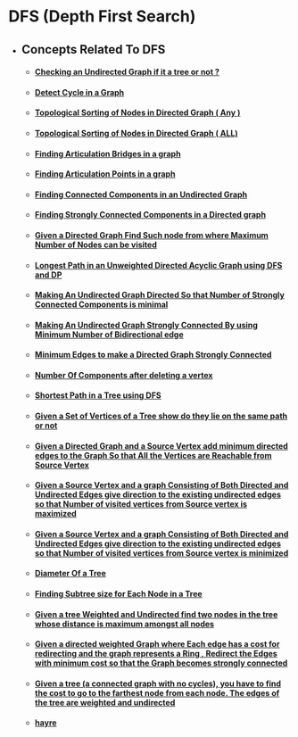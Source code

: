 # DFS (Depth First Search)

  - ## Concepts Related To DFS

    - #### [Checking an Undirected Graph if it a tree or not ?](Applications%20of%20DFS/Concepts%20Related%20to%20DFS/Check%20if%20a%20Undirected%20Graph%20is%20a%20tree%20or%20not/)

    - #### [Detect Cycle in a Graph](Applications%20of%20DFS/Concepts%20Related%20to%20DFS/Detect%20Cycle%20in%20a%20Graph/)

    - #### [Topological Sorting of Nodes in Directed Graph ( Any )](Applications%20of%20DFS/Concepts%20Related%20to%20DFS/Topsort%20Using%20DFS/)
    
    - #### [Topological Sorting of Nodes in Directed Graph ( ALL)](Applications%20of%20DFS/Concepts%20Related%20to%20DFS/Finding%20All%20Possible%20Topsort/)

    - #### [Finding Articulation Bridges in a graph](Applications%20of%20DFS/Concepts%20Related%20to%20DFS/Finding%20Articulation%20Bridges%20in%20a%20Graph/)
    
    - #### [Finding Articulation Points in a graph](Applications%20of%20DFS/Concepts%20Related%20to%20DFS/Finding%20Articulation%20Points%20in%20a%20Graph/)

    - #### [Finding Connected Components in an Undirected Graph](Applications%20of%20DFS/Concepts%20Related%20to%20DFS/Finding%20Connected%20Components%20in%20a%20Undirected%20Graph/)

    - #### [Finding Strongly Connected Components in a Directed graph](Applications%20of%20DFS/Concepts%20Related%20to%20DFS/Finding%20Strongly%20Connected%20Components%20in%20a%20Directed%20Graph/)

    - #### [Given a Directed Graph Find Such node from where Maximum Number of Nodes can be visited](Applications%20of%20DFS/Concepts%20Related%20to%20DFS/Given%20a%20Directed%20Graph%20Find%20Such%20node%20from%20Where%20Maximum%20Number%20of%20Nodes%20Can%20be%20Visited/)

    - #### [Longest Path in an Unweighted Directed Acyclic Graph using DFS and DP](Applications%20of%20DFS/Concepts%20Related%20to%20DFS/Longest%20Path%20in%20an%20Unweighted%20Graph%20Using%20DFS%20and%20DP/)

    - #### [Making An Undirected Graph Directed So that Number of Strongly Connected Components is minimal](Applications%20of%20DFS/Concepts%20Related%20to%20DFS/Making%20A%20Undirected%20Connected%20Graph%20DIrected%20So%20that%20Number%20of%20SCC%20is%20minimal/)

    - #### [Making An Undirected Graph Strongly Connected By using Minimum Number of Bidirectional edge](Applications%20of%20DFS/Concepts%20Related%20to%20DFS/Making%20a%20Undirected%20Connected%20Graph%20Strongly%20Connected%20By%20giving%20Direction%20to%20Edges./)

    - #### [Minimum Edges to make a Directed Graph Strongly Connected](Applications%20of%20DFS/Concepts%20Related%20to%20DFS/Minimum%20Edges%20to%20Make%20a%20Directed%20Graph%20Strongly%20Connected)

    - #### [Number Of Components after deleting a vertex](Applications%20of%20DFS/Concepts%20Related%20to%20DFS/Number%20of%20Components%20after%20deleting%20a%20vertex/)

    - #### [Shortest Path in a Tree using DFS](Applications%20of%20DFS/Concepts%20Related%20to%20DFS/Shortest%20Path%20in%20a%20Tree%20using%20DFS/)
    
    - #### [Given a Set of Vertices of a Tree show do they lie on the same path or not](Applications%20of%20DFS/Concepts%20Related%20to%20DFS/Given%20a%20Set%20of%20Vertices%20of%20a%20Tree%20show%20do%20they%20lie%20on%20the%20same%20path%20or%20not/)
    
    - #### [Given a Directed Graph and a Source Vertex add minimum directed edges to the Graph So that All the Vertices are Reachable from Source Vertex](Applications%20of%20DFS/Concepts%20Related%20to%20DFS/Given%20a%20Directed%20Graph%20and%20a%20Source%20Vertex%20add%20minimum%20directed%20edges%20to%20the%20Graph%20So%20that%20All%20the%20Vertices%20are%20Reachable%20from%20Source%20Vertex/)   
    
    - #### [Given a Source Vertex and a graph Consisting of Both Directed and Undirected Edges give direction to the existing undirected edges so that Number of visited vertices from Source vertex is maximized](Applications%20of%20DFS/Concepts%20Related%20to%20DFS/Given%20a%20Source%20Vertex%20and%20a%20graph%20Consisting%20of%20Both%20Directed%20and%20Undirected%20Edges%20give%20direction%20to%20the%20existing%20undirected%20eges%20so%20that%20Number%20of%20visited%20vertices%20from%20Source%20vertex%20is%20maximized/) 
    - #### [Given a Source Vertex and a graph Consisting of Both Directed and Undirected Edges give direction to the existing undirected edges so that Number of visited vertices from Source vertex is minimized](Applications%20of%20DFS/Concepts%20Related%20to%20DFS/Given%20a%20Source%20Vertex%20and%20a%20graph%20Consisting%20of%20Both%20Directed%20and%20Undirected%20Edges%20give%20direction%20to%20the%20existing%20undirected%20edges%20so%20that%20Number%20of%20visited%20vertices%20from%20Source%20vertex%20is%20minimized/) 
    - #### [Diameter Of a Tree](Applications%20of%20DFS/Concepts%20Related%20to%20DFS/Diameter%20Of%20a%20Tree/)
    - #### [Finding Subtree size for Each Node in a Tree](Applications%20of%20DFS/Concepts%20Related%20to%20DFS/Finding%20Subtree%20size%20for%20Each%20Node%20in%20a%20Tree/)
    - #### [Given a tree Weighted and Undirected find two nodes in the tree whose distance is maximum amongst all nodes](Applications%20of%20DFS/Concepts%20Related%20to%20DFS/Given%20a%20tree%20Weighted%20and%20Undirected%20find%20two%20nodes%20in%20the%20tree%20whose%20distance%20is%20maximum%20amongst%20all%20nodes)
    - #### [Given a directed weighted Graph where Each edge has a cost for redirecting and the graph represents a Ring , Redirect the Edges with minimum cost so that the Graph becomes strongly connected](Applications%20of%20DFS/Concepts%20Related%20to%20DFS/Given%20a%20directed%20weighted%20Graph%20where%20Each%20edge%20has%20a%20cost%20for%20redirecting%20and%20the%20graph%20represents%20a%20Ring%20,%20Redirect%20the%20Edges%20with%20minimum%20cost%20so%20that%20the%20Graph%20become%20strongly%20connected)
    
    - #### [Given a tree (a connected graph with no cycles), you have to find the cost to go to the farthest node from each node. The edges of the tree are weighted and undirected](Applications%20of%20DFS/Concepts%20Related%20to%20DFS/Given%20a%20tree%20(a%20connected%20graph%20with%20no%20cycles),%20you%20have%20to%20find%20the%20cost%20to%20go%20to%20the%20farthest%20node%20from%20each%20node.%20The%20edges%20of%20the%20tree%20are%20weighted%20and%20undirected/)
    
    - #### [hayre](Applications%20of%20DFS/Concepts%20Related%20to%20DFS/Given%20a%20Directed%20Graph%20is%20it%20possible%20to%20visit%20all%20edges%20at%20least%20once%20in%20one%20single%20path.%20Edges%20and%20vertices%20can%20be%20visited%20more%20than%20once/)
  
   
